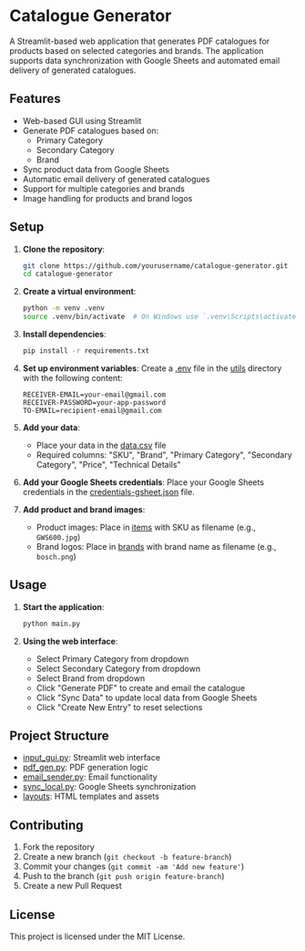 # Catalogue Generator

A Streamlit-based web application that generates PDF catalogues for products based on selected categories and brands. The application supports data synchronization with Google Sheets and automated email delivery of generated catalogues.

## Features

- Web-based GUI using Streamlit
- Generate PDF catalogues based on:
  - Primary Category
  - Secondary Category
  - Brand
- Sync product data from Google Sheets
- Automatic email delivery of generated catalogues
- Support for multiple categories and brands
- Image handling for products and brand logos

## Setup

1. **Clone the repository**:
    ```sh
    git clone https://github.com/yourusername/catalogue-generator.git
    cd catalogue-generator
    ```

2. **Create a virtual environment**:
    ```sh
    python -m venv .venv
    source .venv/bin/activate  # On Windows use `.venv\Scripts\activate`
    ```

3. **Install dependencies**:
    ```sh
    pip install -r requirements.txt
    ```

4. **Set up environment variables**:
    Create a [.env](http://_vscodecontentref_/1) file in the [utils](http://_vscodecontentref_/2) directory with the following content:
    ```plaintext
    RECEIVER-EMAIL=your-email@gmail.com
    RECEIVER-PASSWORD=your-app-password
    TO-EMAIL=recipient-email@gmail.com
    ```

5. **Add your data**:
    - Place your data in the [data.csv](http://_vscodecontentref_/3) file
    - Required columns: "SKU", "Brand", "Primary Category", "Secondary Category", "Price", "Technical Details"

6. **Add your Google Sheets credentials**:
    Place your Google Sheets credentials in the [credentials-gsheet.json](http://_vscodecontentref_/4) file.

7. **Add product and brand images**:
    - Product images: Place in [items](http://_vscodecontentref_/5) with SKU as filename (e.g., `GWS600.jpg`)
    - Brand logos: Place in [brands](http://_vscodecontentref_/6) with brand name as filename (e.g., `bosch.png`)

## Usage

1. **Start the application**:
    ```sh
    python main.py
    ```

2. **Using the web interface**:
    - Select Primary Category from dropdown
    - Select Secondary Category from dropdown
    - Select Brand from dropdown
    - Click "Generate PDF" to create and email the catalogue
    - Click "Sync Data" to update local data from Google Sheets
    - Click "Create New Entry" to reset selections

## Project Structure

- [input_gui.py](http://_vscodecontentref_/7): Streamlit web interface
- [pdf_gen.py](http://_vscodecontentref_/8): PDF generation logic
- [email_sender.py](http://_vscodecontentref_/9): Email functionality
- [sync_local.py](http://_vscodecontentref_/10): Google Sheets synchronization
- [layouts](http://_vscodecontentref_/11): HTML templates and assets

## Contributing

1. Fork the repository
2. Create a new branch (`git checkout -b feature-branch`)
3. Commit your changes (`git commit -am 'Add new feature'`)
4. Push to the branch (`git push origin feature-branch`)
5. Create a new Pull Request

## License

This project is licensed under the MIT License.